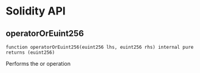 # Solidity API

## operatorOrEuint256

```solidity
function operatorOrEuint256(euint256 lhs, euint256 rhs) internal pure returns (euint256)
```

Performs the or operation

